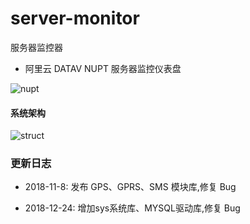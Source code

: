 # server-monitor
服务器监控器

- 阿里云 DATAV NUPT 服务器监控仪表盘

![nupt](image/dashboard.png)

#### 系统架构
![struct](image/structure.jpg)

### 更新日志

- 2018-11-8: 发布 GPS、GPRS、SMS 模块库,修复 Bug

- 2018-12-24: 增加sys系统库、MYSQL驱动库,修复 Bug
